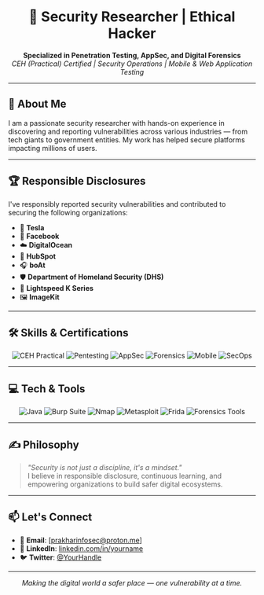 <h1 align="center">🔐 Security Researcher | Ethical Hacker</h1>
<p align="center">
  <strong>Specialized in Penetration Testing, AppSec, and Digital Forensics</strong><br>
  <em>CEH (Practical) Certified | Security Operations | Mobile & Web Application Testing</em>
</p>

---

## 🧠 About Me

I am a passionate security researcher with hands-on experience in discovering and reporting vulnerabilities across various industries — from tech giants to government entities. My work has helped secure platforms impacting millions of users.

---

## 🏆 Responsible Disclosures

I've responsibly reported security vulnerabilities and contributed to securing the following organizations:

- 🚗 **Tesla**
- 📘 **Facebook**
- ☁️ **DigitalOcean**
- 💼 **HubSpot**
- 🎧 **boAt**
- 🛡️ **Department of Homeland Security (DHS)**
- 🚀 **Lightspeed K Series**
- 🖼️ **ImageKit**

---

## 🛠️ Skills & Certifications

<p align="center">
  <img src="https://img.shields.io/badge/CEH-Practical-red?logo=hackthebox&logoColor=white" alt="CEH Practical"/>
  <img src="https://img.shields.io/badge/Penetration%20Testing-Expert-informational?logo=burp-suite&logoColor=white" alt="Pentesting"/>
  <img src="https://img.shields.io/badge/AppSec-Specialist-blue?logo=veracode&logoColor=white" alt="AppSec"/>
  <img src="https://img.shields.io/badge/Digital%20Forensics-Investigator-purple?logo=autopsy&logoColor=white" alt="Forensics"/>
  <img src="https://img.shields.io/badge/Mobile%20Hacking-Android%20%26%20iOS-yellowgreen?logo=android&logoColor=white" alt="Mobile"/>
  <img src="https://img.shields.io/badge/Security%20Ops-Monitoring%20%26%20IR-blueviolet?logo=splunk&logoColor=white" alt="SecOps"/>
</p>

---

## 💻 Tech & Tools

<p align="center">
  <img src="https://img.shields.io/badge/Java-Programming-007396?logo=java&logoColor=white" alt="Java"/>
  <img src="https://img.shields.io/badge/Burp%20Suite-Tool-orange?logo=owasp&logoColor=white" alt="Burp Suite"/>
  <img src="https://img.shields.io/badge/Nmap-Network%20Scanner-brightgreen?logo=nmap&logoColor=white" alt="Nmap"/>
  <img src="https://img.shields.io/badge/Metasploit-Framework-red?logo=metasploit&logoColor=white" alt="Metasploit"/>
  <img src="https://img.shields.io/badge/Android%20Testing-Frida%20%7C%20MobSF-lightgrey?logo=android&logoColor=white" alt="Frida"/>
  <img src="https://img.shields.io/badge/Forensics-Autopsy%20%7C%20FTK-darkred?logo=autopsy&logoColor=white" alt="Forensics Tools"/>
</p>

---

## ✍️ Philosophy

> _"Security is not just a discipline, it's a mindset."_  
> I believe in responsible disclosure, continuous learning, and empowering organizations to build safer digital ecosystems.

---

## 📫 Let's Connect

- 📧 **Email**: [prakharinfosec@proton.me]  
- 💼 **LinkedIn**: [linkedin.com/in/yourname](https://linkedin.com/in/infosecprakhar)  
- 🐦 **Twitter**: [@YourHandle](https://x.com/infosecprakhar)  
---

<p align="center"><em>Making the digital world a safer place — one vulnerability at a time.</em></p>
